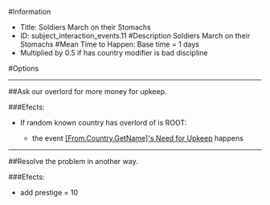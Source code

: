 #Information
 - Title: Soldiers March on their Stomachs
 - ID: subject_interaction_events.11
#Description
Soldiers March on their Stomachs
#Mean Time to Happen:
Base time = 1 days
 - Multiplied by 0.5 if has country modifier is bad discipline

#Options

___
##Ask our overlord for more money for upkeep.

###Efects:<ul><li>If random known country has overlord of is ROOT:</li><ul><li>the event [[From.Country.GetName]'s Need for Upkeep](../events/from_country_getname_s_need_for_upkeep.md) happens</li></ul></ul>

___
##Resolve the problem in another way.

###Efects:<ul><li>add prestige = 10</li></ul>
